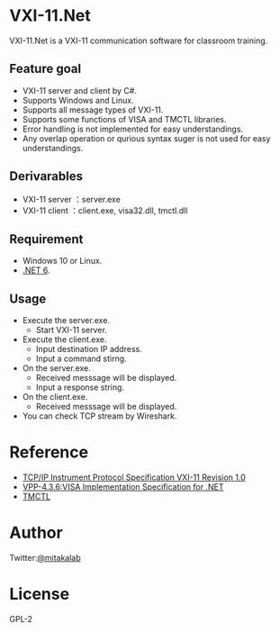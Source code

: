 # VXI-11.Net
VXI-11.Net is a VXI-11 communication software for classroom training.

## Feature goal
- VXI-11 server and client by C#.
- Supports Windows and Linux.
- Supports all message types of VXI-11.
- Supports some functions of VISA and TMCTL libraries.
- Error handling is not implemented for easy understandings.
- Any overlap operation or qurious syntax suger is not used for easy understandings.

## Derivarables
- VXI-11 server ：server.exe
- VXI-11 client ：client.exe, visa32.dll, tmctl.dll

## Requirement
- Windows 10 or Linux.
- [.NET 6](https://dotnet.microsoft.com/ja-jp/download/dotnet/6.0).

## Usage
- Execute the server.exe.
  - Start VXI-11 server.
- Execute the client.exe.
  - Input destination IP address.
  - Input a command stirng.
- On the server.exe.
  - Received messsage will be displayed.
  - Input a response string.
- On the client.exe.
  - Received messsage will be displayed.
- You can check TCP stream by Wireshark.

# Reference
- [TCP/IP Instrument Protocol Specification VXI-11 Revision 1.0](https://www.vxibus.org/files/VXI_Specs/VXI-11.zip)
- [VPP-4.3.6:VISA Implementation Specification for .NET](https://www.ivifoundation.org/docs/vpp436_2016-06-07.pdf)
- [TMCTL](https://tmi.yokogawa.com/library/documents-downloads/software/tmctl/)

# Author
Twitter:[@mitakalab](https://twitter.com/mitakalab)

# License
GPL-2
